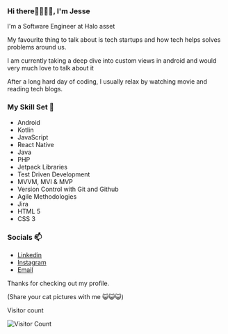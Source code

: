 ### Hi there👋🏾👋🏾, I'm Jesse
I'm a Software Engineer at Halo asset

My favourite thing to talk about is tech startups and how tech helps solves problems around us.

I am currently taking a deep dive into custom views in android and would very much love to talk about it

After a long hard day of coding, I usually relax by watching movie and reading tech blogs.

### My Skill Set 🔭
* Android
* Kotlin
* JavaScript
* React Native
* Java
* PHP
* Jetpack Libraries
* Test Driven Development
* MVVM, MVI & MVP
* Version Control with Git and Github
* Agile Methodologies
* Jira
* HTML 5
* CSS 3

### Socials 📫
* [Linkedin](https://www.linkedin.com/in/jesseonoyeyan/)
* [Instagram](https://www.instagram.com/lordpacific/)
* [Email](jesseonoyeyan@yahoo.com)

Thanks for checking out my profile.

(Share your cat pictures with me 😺😺😺)

Visitor count

![Visitor Count](https://profile-counter.glitch.me/{lordpacificsmartly}/count.svg)
